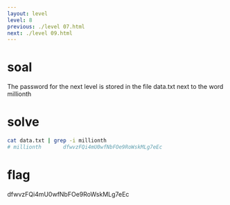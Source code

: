 ```yaml
---
layout: level
level: 8
previous: ./level 07.html
next: ./level 09.html
---
```


# soal
The password for the next level is stored in the file data.txt next to the word millionth

# solve
```bash
cat data.txt | grep -i millionth
# millionth       dfwvzFQi4mU0wfNbFOe9RoWskMLg7eEc
```

# flag
dfwvzFQi4mU0wfNbFOe9RoWskMLg7eEc
